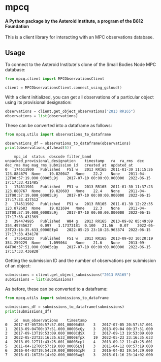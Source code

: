 # mpcq
#### A Python package by the Asteroid Institute, a program of the B612 Foundation  

This is a client library for interacting with an MPC observations database.

## Usage

To connect to the Asteroid Institute's clone of the Small Bodies Node MPC database:
```python
from mpcq.client import MPCObservationsClient

client = MPCObservationsClient.connect_using_gcloud()
```

With a client initialized, you can get all observations of a particular object using its provisional designation:
```python
observations = client.get_object_observations("2013 RR165")
observations = list(observations)
```

These can be converted into a dataframe as follows:

```python
from mpcq.utils import observations_to_dataframe

observations_df = observations_to_dataframe(observations)
print(observations_df.head(5))
```
```
	mpc_id	status	obscode	filter_band	unpacked_provisional_designation	timestamp	ra	ra_rms	dec	dec_rms	mag	mag_rms	submission_id	created_at	updated_at
0	174511900	Published	F51	w	2013 RR165	2011-01-30 11:15:26	123.884679	None	19.820047	None	22.2	None	2011-04-12T00:57:19.000_00005L9j	2017-07-10 00:00:00.000000	2022-06-15 17:17:33.421485
1	174511901	Published	F51	w	2013 RR165	2011-01-30 11:37:23	123.880767	None	19.820603	None	22.4	None	2011-04-12T00:57:19.000_00005L9j	2017-07-10 00:00:00.000000	2022-06-15 17:17:33.427512
2	174511902	Published	F51	w	2013 RR165	2011-01-30 12:22:35	123.872683	None	19.821694	None	22.3	None	2011-04-12T00:57:19.000_00005L9j	2017-07-10 00:00:00.000000	2022-06-15 17:17:33.431369
3	394474985	Published	W84	g	2013 RR165	2013-09-02 05:49:09	354.49745627	0.097	1.17373181	0.100	21.66	0.07	2022-05-23T23:16:35.633_0000EfpX	2022-05-23 23:18:28.963374	2022-06-15 17:17:33.434170
4	175542203	Published	F51	w	2013 RR165	2013-09-03 10:20:19	354.259229	None	1.099064	None	21.6	None	2013-09-04T00:37:51.000_00005cQy	2017-07-10 00:00:00.000000	2022-06-15 17:17:33.436820
```

Getting the submission ID and the number of observations per submission of an object:
```python
submissions = client.get_object_submissions("2013 RR165")
submissions = list(submissions)
```

As before, these can be converted to a dataframe:
```python
from mpcq.utils import submissions_to_dataframe

submissions_df = submissions_to_dataframe(submissions)
print(submissions_df)
```
```
	id	num_observations	timestamp
0	2017-07-05T20:57:57.001_00006dS8	3	2017-07-05 20:57:57.001
1	2013-09-04T00:37:51.000_00005cQy	3	2013-09-04 00:37:51.000
2	2017-09-13T19:53:09.000_0000CdSX	2	2017-09-13 19:53:09.000
3	2022-05-23T23:16:35.633_0000EfpX	19	2022-05-23 23:16:35.633
4	2013-09-12T11:43:25.001_00005cpl	4	2013-09-12 11:43:25.001
5	2011-04-12T00:57:19.000_00005L9j	3	2011-04-12 00:57:19.000
6	2016-04-03T19:54:29.000_00006IpM	3	2016-04-03 19:54:29.000
7	2015-01-16T23:14:02.000_00005wg5	3	2015-01-16 23:14:02.000
```
